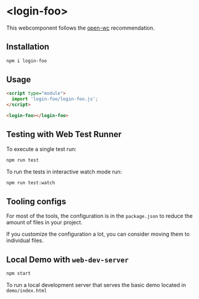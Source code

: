 # \<login-foo>

This webcomponent follows the [open-wc](https://github.com/open-wc/open-wc) recommendation.

## Installation

```bash
npm i login-foo
```

## Usage

```html
<script type="module">
  import 'login-foo/login-foo.js';
</script>

<login-foo></login-foo>
```

## Testing with Web Test Runner

To execute a single test run:

```bash
npm run test
```

To run the tests in interactive watch mode run:

```bash
npm run test:watch
```


## Tooling configs

For most of the tools, the configuration is in the `package.json` to reduce the amount of files in your project.

If you customize the configuration a lot, you can consider moving them to individual files.

## Local Demo with `web-dev-server`

```bash
npm start
```

To run a local development server that serves the basic demo located in `demo/index.html`
